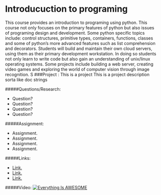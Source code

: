 Introducuction to programing
====
This course provides an introduction to programing using python. This course not only focuses on the primary features of python but also issues of programing design and development.  Some python specific topics include: control structures, primitive types, containers, functions, classes and some of python’s more advanced features such as list comprehension and decorators.  Students will build and maintain their own cloud servers, using them as their primary development workstation.  In doing so students not only learn to write code but also gain an understanding of  unix/linux operating systems. Some projects include building a web server, creating video games and exploring the world of computer vision through image recognition.
S
###Project : This is a project
This is a project description sorta like doc strings

#####Questions/Research:
* Question?
* Question?
* Question?
* Question?

#####Assignment:
* Assignment.
* Assignment.
* Assignment.
* Assignment.

#####Links:
* [Link.](http://www.example.com)
* [Link.](http://www.example.com)
* [Link.](http://www.example.com)

#####Video:
[![Everything Is AWESOME](http://img.youtube.com/vi/StTqXEQ2l-Y/0.jpg)](https://www.youtube.com/watch?v=StTqXEQ2l-Y "Everything Is AWESOME")





